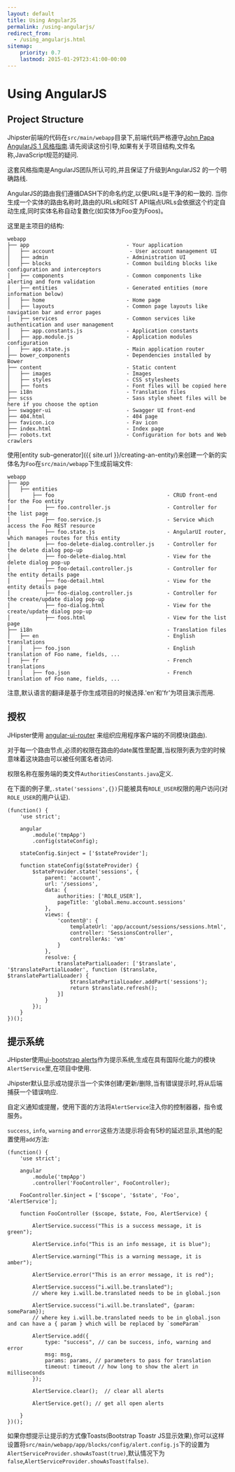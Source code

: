 ```yaml
---
layout: default
title: Using AngularJS
permalink: /using-angularjs/
redirect_from:
  - /using_angularjs.html
sitemap:
    priority: 0.7
    lastmod: 2015-01-29T23:41:00-00:00
---
```


# <i class="fa fa-html5"></i> Using AngularJS

## Project Structure

Jhipster前端的代码在`src/main/webapp`目录下,前端代码严格遵守[John Papa AngularJS 1 风格指南](https://github.com/johnpapa/angular-styleguide/blob/master/a1/README.md).请先阅读这份引导,如果有关于项目结构,文件名称,JavaScript规范的疑问.

这套风格指南是AngularJS团队所认可的,并且保证了升级到AngularJS2 的一个明确路线.

AngularJS的路由我们遵循DASH下的命名约定,以便URLs是干净的和一致的.
当你生成一个实体的路由名称时,路由的URLs和REST API端点URLs会依据这个约定自动生成,同时实体名称自动复数化(如实体为Foo变为Foos)。

这里是主项目的结构:

    webapp
    ├── app                               - Your application
    │   ├── account                        - User account management UI
    │   ├── admin                         - Administration UI
    │   ├── blocks                        - Common building blocks like configuration and interceptors
    │   ├── components                    - Common components like alerting and form validation
    │   ├── entities                      - Generated entities (more information below)
    │   ├── home                          - Home page
    │   ├── layouts                       - Common page layouts like navigation bar and error pages
    │   ├── services                      - Common services like authentication and user management
    │   ├── app.constants.js              - Application constants
    │   ├── app.module.js                 - Application modules configuration
    │   ├── app.state.js                  - Main application router
    ├── bower_components                  - Dependencies installed by Bower
    ├── content                           - Static content
    │   ├── images                        - Images
    │   ├── styles                        - CSS stylesheets
    │   ├── fonts                         - Font files will be copied here
    ├── i18n                              - Translation files
    ├── scss                              - Sass style sheet files will be here if you choose the option
    ├── swagger-ui                        - Swagger UI front-end
    ├── 404.html                          - 404 page
    ├── favicon.ico                       - Fav icon
    ├── index.html                        - Index page
    ├── robots.txt                        - Configuration for bots and Web crawlers

使用[entity sub-generator]({{ site.url }}/creating-an-entity/)来创建一个新的实体名为`Foo`在`src/main/webapp`下生成前端文件:

    webapp
    ├── app
    │   ├── entities
    │       ├── foo                                    - CRUD front-end for the Foo entity
    │           ├── foo.controller.js                  - Controller for the list page
    │           ├── foo.service.js                     - Service which access the Foo REST resource
    │           ├── foo.state.js                       - AngularUI router, which manages routes for this entity
    │           ├── foo-delete-dialog.controller.js    - Controller for the delete dialog pop-up
    │           ├── foo-delete-dialog.html             - View for the delete dialog pop-up
    │           ├── foo-detail.controller.js           - Controller for the entity details page
    │           ├── foo-detail.html                    - View for the entity details page
    │           ├── foo-dialog.controller.js           - Controller for the create/update dialog pop-up
    │           ├── foo-dialog.html                    - View for the create/update dialog pop-up
    │           ├── foos.html                          - View for the list page
    ├── i18n                                           - Translation files
    │   ├── en                                         - English translations
    │   │   ├── foo.json                               - English translation of Foo name, fields, ...
    │   ├── fr                                         - French translations
    │   │   ├── foo.json                               - French translation of Foo name, fields, ...

注意,默认语言的翻译是基于你生成项目的时候选择.'en'和'fr'为项目演示而用.

## 授权

JHipster使用 [angular-ui-router](http://angular-ui.github.io/ui-router/) 来组织应用程序客户端的不同模块(路由).

对于每一个路由节点,必须的权限在路由的date属性里配置,当权限列表为空的时候意味着这块路由可以被任何匿名者访问.

权限名称在服务端的类文件`AuthoritiesConstants.java`定义.

在下面的例子里,`.state('sessions',{})`只能被具有`ROLE_USER`权限的用户访问(对`ROLE_USER`的用户认证).

    (function() {
        'use strict';

        angular
            .module('tmpApp')
            .config(stateConfig);

        stateConfig.$inject = ['$stateProvider'];

        function stateConfig($stateProvider) {
            $stateProvider.state('sessions', {
                parent: 'account',
                url: '/sessions',
                data: {
                    authorities: ['ROLE_USER'],
                    pageTitle: 'global.menu.account.sessions'
                },
                views: {
                    'content@': {
                        templateUrl: 'app/account/sessions/sessions.html',
                        controller: 'SessionsController',
                        controllerAs: 'vm'
                    }
                },
                resolve: {
                    translatePartialLoader: ['$translate', '$translatePartialLoader', function ($translate, $translatePartialLoader) {
                        $translatePartialLoader.addPart('sessions');
                        return $translate.refresh();
                    }]
                }
            });
        }
    })();

## 提示系统

JHipster使用[ui-bootstrap alerts](https://angular-ui.github.io/bootstrap/#/alert)作为提示系统,生成在具有国际化能力的模块`AlertService`里,在项目中使用.

Jhipster默认显示成功提示当一个实体创建/更新/删除,当有错误提示时,将从后端捕获一个错误响应.

自定义通知或提醒，使用下面的方法将`AlertService`注入你的控制器器，指令或服务。

`success`, `info`, `warning` and `error`这些方法提示将会有5秒的延迟显示,其他的配置使用`add`方法:

    (function() {
        'use strict';

        angular
            .module('tmpApp')
            .controller('FooController', FooController);

        FooController.$inject = ['$scope', '$state', 'Foo', 'AlertService'];

        function FooController ($scope, $state, Foo, AlertService) {

            AlertService.success("This is a success message, it is green");

            AlertService.info("This is an info message, it is blue");

            AlertService.warning("This is a warning message, it is amber");

            AlertService.error("This is an error message, it is red");

            AlertService.success("i.will.be.translated");
            // where key i.will.be.translated needs to be in global.json

            AlertService.success("i.will.be.translated", {param: someParam});
            // where key i.will.be.translated needs to be in global.json and can have a { param } which will be replaced by `someParam`

            AlertService.add({
                type: "success", // can be success, info, warning and error
                msg: msg,
                params: params, // parameters to pass for translation
                timeout: timeout // how long to show the alert in milliseconds
            });

            AlertService.clear();  // clear all alerts

            AlertService.get(); // get all open alerts

        }
    })();

如果你想提示让提示的方式像Toasts(Bootstrap Toastr JS显示效果),你可以这样设置将`src/main/webapp/app/blocks/config/alert.config.js`下的设置为`AlertServiceProvider.showAsToast(true)`,默认情况下为`false`,`AlertServiceProvider.showAsToast(false)`.
